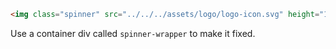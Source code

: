 ```html
<img class="spinner" src="../../../assets/logo/logo-icon.svg" height="120"/>
```

Use a container div called `spinner-wrapper` to make it fixed.
